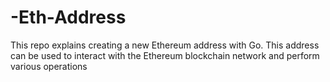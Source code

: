 # -Eth-Address
This repo explains creating a new Ethereum address with Go. This address can be used to interact with the Ethereum blockchain network and perform various operations
